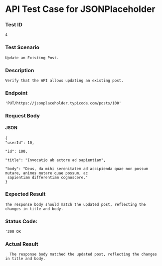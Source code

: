 # API Test Case for JSONPlaceholder

### Test ID
    4
### Test Scenario
    Update an Existing Post.
### Description
    Verify that the API allows updating an existing post.
### Endpoint 
    'PUT/https://jsonplaceholder.typicode.com/posts/100'
### Request Body
#### JSON

    {
    "userId": 10,
    
    "id": 100,
    
    "title": "Invocatio ab actore ad sapientiam",
    
    "body": "Deus, da mihi serenitatem ad accipienda quae non possum mutare, animos mutare quae possum, ac     
     sapientiam differentiam cognoscere."
    }

### Expected Result
    The response body should match the updated post, reflecting the changes in title and body.
### Status Code: 
    '200 OK
### Actual Result
      The response body matched the updated post, reflecting the changes in title and body.
